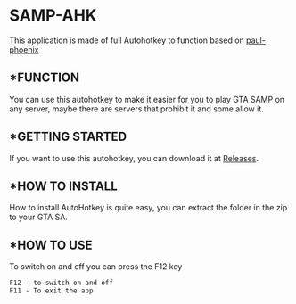 # SAMP-AHK
This application is made of full Autohotkey to function based on [paul-phoenix](https://github.com/paul-phoenix)

## *FUNCTION
You can use this autohotkey to make it easier for you to play GTA SAMP on any server, maybe there are servers that prohibit it and some allow it.
## *GETTING STARTED
If you want to use this autohotkey, you can download it at [Releases](https://github.com/Mr4sR/SAMP-AHK/releases).
## *HOW TO INSTALL
How to install AutoHotkey is quite easy, you can extract the folder in the zip to your GTA SA.
## *HOW TO USE
To switch on and off you can press the F12 key
```
F12 - to switch on and off
F11 - To exit the app
```
